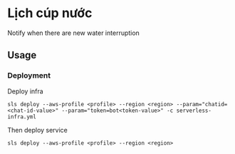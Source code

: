 


# Lịch cúp nước

Notify when there are new water interruption
## Usage

### Deployment

Deploy infra
```
sls deploy --aws-profile <profile> --region <region> --param="chatid=<chat-id-value>" --param="token=bot<token-value>" -c serverless-infra.yml
```
Then deploy service
```
sls deploy --aws-profile <profile> --region <region>
```
